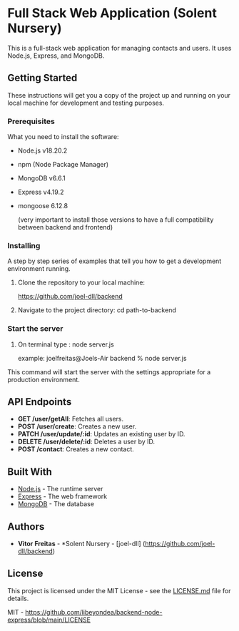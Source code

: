 # Full Stack Web Application (Solent Nursery)

This is a full-stack web application for managing contacts and users. It uses Node.js, Express, and MongoDB.

## Getting Started

These instructions will get you a copy of the project up and running on your local machine for development and testing purposes.

### Prerequisites

What you need to install the software:

- Node.js v18.20.2
- npm (Node Package Manager)
- MongoDB v6.6.1
- Express v4.19.2
- mongoose 6.12.8

  (very important to install those versions to have a full compatibility between backend and frontend)

### Installing

A step by step series of examples that tell you how to get a development environment running.

1. Clone the repository to your local machine:

   https://github.com/joel-dll/backend

2. Navigate to the project directory:
   cd path-to-backend

### Start the server

1. On terminal type : node server.js

   example: joelfreitas@Joels-Air backend % node server.js

This command will start the server with the settings appropriate for a production environment.

## API Endpoints

- **GET /user/getAll**: Fetches all users.
- **POST /user/create**: Creates a new user.
- **PATCH /user/update/:id**: Updates an existing user by ID.
- **DELETE /user/delete/:id**: Deletes a user by ID.
- **POST /contact**: Creates a new contact.

## Built With

* [Node.js](https://nodejs.org/) - The runtime server
* [Express](https://expressjs.com/) - The web framework
* [MongoDB](https://www.mongodb.com/) - The database

## Authors

* **Vitor Freitas** - *Solent Nursery - [joel-dll] (https://github.com/joel-dll/backend)

## License

This project is licensed under the MIT License - see the [LICENSE.md](LICENSE.md) file for details.

   MIT - https://github.com/libeyondea/backend-node-express/blob/main/LICENSE
